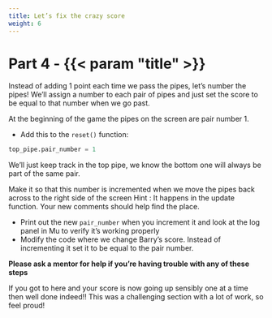 ```yaml
---
title: Let’s fix the crazy score
weight: 6
---
```


# Part 4 - {{< param "title" >}}

Instead of adding 1 point each time we pass the pipes, let’s number the pipes! We’ll assign a number to each pair of pipes and just set the score to be equal to that number when we go past.

At the beginning of the game the pipes on the screen are pair number 1.

- Add this to the `reset()` function:

```python
top_pipe.pair_number = 1
```

We’ll just keep track in the top pipe, we know the bottom one will always be part of the same pair.

Make it so that this number is incremented when we move the pipes back across to the right side of the screen
Hint : It happens in the update function. Your new comments should help find the place.

- Print out the new `pair_number` when you increment it and look at the log panel in Mu to verify it’s working properly
- Modify the code where we change Barry’s score. Instead of incrementing it set it to be equal to the pair number.

**Please ask a mentor for help if you’re having trouble with any of these steps**

If you got to here and your score is now going up sensibly one at a time then well done indeed!! This was a challenging section with a lot of work, so feel proud!